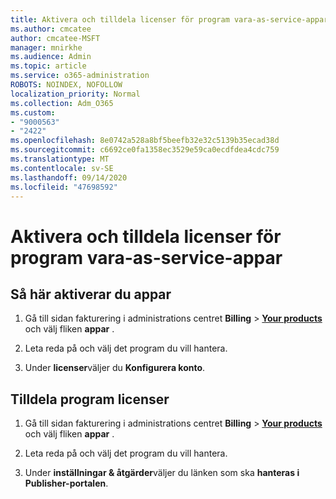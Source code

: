 ```yaml
---
title: Aktivera och tilldela licenser för program vara-as-service-appar
ms.author: cmcatee
author: cmcatee-MSFT
manager: mnirkhe
ms.audience: Admin
ms.topic: article
ms.service: o365-administration
ROBOTS: NOINDEX, NOFOLLOW
localization_priority: Normal
ms.collection: Adm_O365
ms.custom:
- "9000563"
- "2422"
ms.openlocfilehash: 8e0742a528a8bf5beefb32e32c5139b35ecad38d
ms.sourcegitcommit: c6692ce0fa1358ec3529e59ca0ecdfdea4cdc759
ms.translationtype: MT
ms.contentlocale: sv-SE
ms.lasthandoff: 09/14/2020
ms.locfileid: "47698592"
---
```

# <a name="activate-and-assign-software-as-a-service-app-licenses"></a>Aktivera och tilldela licenser för program vara-as-service-appar 

## <a name="to-activate-apps"></a>Så här aktiverar du appar

1. Gå till sidan fakturering i administrations centret **Billing**  >  **[Your products](https://go.microsoft.com/fwlink/p/?linkid=842054)** och välj fliken **appar** .

2. Leta reda på och välj det program du vill hantera.

3. Under **licenser**väljer du **Konfigurera konto**.  

## <a name="to-assign-app-licenses"></a>Tilldela program licenser

1. Gå till sidan fakturering i administrations centret **Billing**  >  **[Your products](https://go.microsoft.com/fwlink/p/?linkid=842054)** och välj fliken **appar** .

2. Leta reda på och välj det program du vill hantera.  

3. Under **inställningar & åtgärder**väljer du länken som ska **hanteras i Publisher-portalen**.